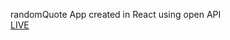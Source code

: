 randomQuote App created in React using open API  
[LIVE](https://randomquote-arkadiusztw.netlify.app)
